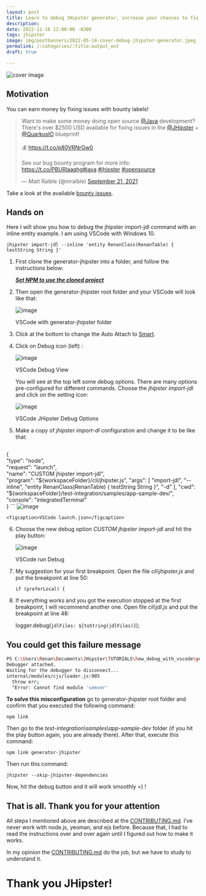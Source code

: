 ```yaml
---
layout: post
title: Learn to debug JHipster generator, increase your chances to fix bounty issues
description: 
date: 2022-11-16 12:00:00 -0300
tags: jhipster
image: img/postbanners/2022-05-14-cover-debug-jhipster-generator.jpeg
permalink: /:categories/:title:output_ext
draft: true

---
```


![cover image](https://renanfranca.github.io/img/postbanners/2022-05-14-cover-debug-jhipster-generator.jpeg)

## Motivation

You can earn money by fixing issues with bounty labels!

<blockquote class="twitter-tweet"><p lang="en" dir="ltr">Want to make some money doing open source <a href="https://twitter.com/java?ref_src=twsrc%5Etfw">@Java</a> development? There&#39;s over $2500 USD available for fixing issues in the <a href="https://twitter.com/jhipster?ref_src=twsrc%5Etfw">@JHipster</a> + <a href="https://twitter.com/QuarkusIO?ref_src=twsrc%5Etfw">@QuarkusIO</a> blueprint!<br><br>💰 <a href="https://t.co/p80VRNrGw0">https://t.co/p80VRNrGw0</a><br><br>See our bug bounty program for more info: <a href="https://t.co/PBURlaaqhg">https://t.co/PBURlaaqhg</a><a href="https://twitter.com/hashtag/java?src=hash&amp;ref_src=twsrc%5Etfw">#java</a> <a href="https://twitter.com/hashtag/jhipster?src=hash&amp;ref_src=twsrc%5Etfw">#jhipster</a> <a href="https://twitter.com/hashtag/opensource?src=hash&amp;ref_src=twsrc%5Etfw">#opensource</a></p>&mdash; Matt Raible (@mraible) <a href="https://twitter.com/mraible/status/1440286692049522690?ref_src=twsrc%5Etfw">September 21, 2021</a></blockquote> <script async src="https://platform.twitter.com/widgets.js" charset="utf-8"></script>

Take a look at the available [bounty issues](https://github.com/jhipster/generator-jhipster/issues?q=is%3Aissue+is%3Aopen+label%3A%22%24%24+bug-bounty+%24%24%22).

## Hands on

Here I will show you how to debug the jhipster import-jdl command with an inline entity example. I am using VSCode with Windows 10.

``` shell
jhipster import-jdl --inline 'entity RenanClass(RenanTable) { testString String }'
```

1. First clone the generator-jhipster into a folder, and follow the instructions below:

	[**_Set NPM to use the cloned project_**](https://github.com/jhipster/generator-jhipster/blob/master/CONTRIBUTING.md#set-npm-to-use-the-cloned-project)

2. Then open the generator-jhipster root folder and your VSCode will look like that:

	![image](https://renanfranca.github.io/img/debug-jhipster-generator/vscode-generator-folder.png)

	<figcaption>VSCode with generator-jhipster folder</figcaption>

3. Click at the bottom to change the Auto Attach to [Smart](https://code.visualstudio.com/docs/nodejs/nodejs-debugging#_auto-attach).

4. Click on Debug icon (left) :

	![image](https://renanfranca.github.io/img/debug-jhipster-generator/vscode-debug-view.png)

	<figcaption>VSCode Debug View</figcaption>

	You will see at the top left some debug options. There are many options pre-configured for different commands. Choose the _jhipster import-jdl_ and click on the setting icon:

	![image](https://renanfranca.github.io/img/debug-jhipster-generator/vscode-debug-options.png)

	<figcaption>VSCode JHipster Debug Options</figcaption>

5. Make a copy of _jhipster import-dl_ configuration and change it to be like that:

	```json
{  
            "type": "node",  
            "request": "launch",  
            "name": "CUSTOM jhipster import-jdl",  
            "program": "${workspaceFolder}/cli/jhipster.js",  
            "args": [  
                "import-jdl",  
                "--inline",  
                "entity RenanClass(RenanTable) { testString String }",  
                "-d"  
            ],  
            "cwd": "${workspaceFolder}/test-integration/samples/app-sample-dev/",  
            "console": "integratedTerminal"  
        }
	```
	![image](https://renanfranca.github.io/img/debug-jhipster-generator/vscode-launch-json.png)

	<figcaption>VSCode launch.json</figcaption>

6. Choose the new debug option _CUSTOM jhipster import-jdl_ and hit the play button:

	![image](https://renanfranca.github.io/img/debug-jhipster-generator/vscode-run-debug.png)

	<figcaption>VSCode run Debug</figcaption>

7. My suggestion for your first breakpoint. Open the file _cli\jhipster.js_ and put the breakpoint at line 50:

	`if (preferLocal) {`

8. If everything works and you got the execution stopped at the first breakpoint, I will recommend another one. Open file _cli\jdl.js_ and put the breakpoint at line 48:

	logger.debug(`jdlFiles: ${toString(jdlFiles)}`);

## You could get this failure message

```bash
PS C:\Users\Renan\Documents\JHipster\TUTORIALS\how_debug_with_vscode\generator-jhipster\test-integration\samples\app-sample-dev>  ${env:NODE_OPTIONS}='--require "c:/Users/Renan/AppData/Local/Programs/Microsoft VS Code Insiders/resources/app/extensions/ms-vscode.js-debug/src/bootloader.bundle.js" --inspect-publish-uid=http'; ${env:VSCODE_INSPECTOR_OPTIONS}='{"inspectorIpc":"\\\\.\\pipe\\node-cdp.10508-2.sock","deferredMode":false,"waitForDebugger":"","execPath":"C:\\Program Files\\nodejs\\node.exe","onlyEntrypoint":false,"autoAttachMode":"always","fileCallback":"C:\\Users\\Renan\\AppData\\Local\\Temp\\node-debug-callback-f76952482a888dfe"}'; & 'C:\Program Files\nodejs\node.exe' '.\..\..\..\cli\jhipster.js' 'import-jdl' '--inline' 'entity RenanClass(RenanTable) { testString String }' '-d'  
Debugger attached.  
Waiting for the debugger to disconnect...  
internal/modules/cjs/loader.js:905  
  throw err;  
  ^Error: Cannot find module 'semver'
```

**To solve this misconfiguration** go to generator-jhipster root folder and confirm that you executed the following command:

`npm link`

Then go to the _test-integration\samples\app-sample-dev_ folder (if you hit the play button again, you are already there). After that, execute this command:

`npm link generator-jhipster`

Then run this command:

`jhipster --skip-jhipster-dependencies`

Now, hit the debug button and it will work smoothly =) !

## That is all. Thank you for your attention

All steps I mentioned above are described at the [CONTRIBUTING.md](https://github.com/jhipster/generator-jhipster/blob/master/CONTRIBUTING.md#use-a-debugger). I’ve never work with node.js, yeoman, and ejs before. Because that, I had to read the instructions over and over again until I figured out how to make it works.

In my opinion the [CONTRIBUTING.md](https://github.com/jhipster/generator-jhipster/blob/master/CONTRIBUTING.md#use-a-debugger) do the job, but we have to study to understand it.

# Thank you JHipster!
